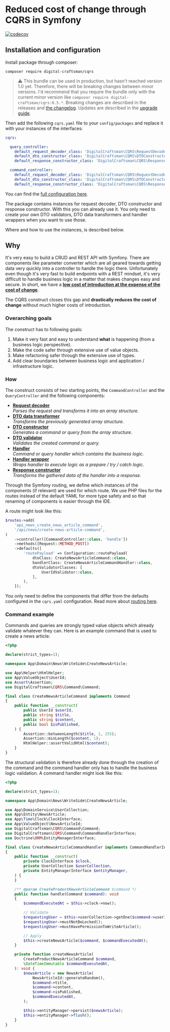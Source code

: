 # Reduced cost of change through CQRS in Symfony

[![codecov](https://codecov.io/gh/digital-craftsman-de/cqrs/branch/main/graph/badge.svg?token=YUKRDW1L8G)](https://codecov.io/gh/digital-craftsman-de/cqrs)

## Installation and configuration

Install package through composer:

```shell
composer require digital-craftsman/cqrs
```

> ⚠️ This bundle can be used in production, but hasn't reached version 1.0 yet. Therefore, there will be breaking changes between minor versions. I'd recommend that you require the bundle only with the current minor version like `composer require digital-craftsman/cqrs:0.5.*`. Breaking changes are described in the releases and [the changelog](./CHANGELOG.md). Updates are described in the [upgrade guide](./UPGRADE.md).

Then add the following `cqrs.yaml` file to your `config/packages` and replace it with your instances of the interfaces:

```yaml
cqrs:

  query_controller:
    default_request_decoder_class: 'DigitalCraftsman\CQRS\RequestDecoder\JsonRequestDecoder'
    default_dto_constructor_class: 'DigitalCraftsman\CQRS\DTOConstructor\SerializerDTOConstructor'
    default_response_constructor_class: 'DigitalCraftsman\CQRS\ResponseConstructor\SerializerJsonResponseConstructor'

  command_controller:
    default_request_decoder_class: 'DigitalCraftsman\CQRS\RequestDecoder\JsonRequestDecoder'
    default_dto_constructor_class: 'DigitalCraftsman\CQRS\DTOConstructor\SerializerDTOConstructor'
    default_response_constructor_class: 'DigitalCraftsman\CQRS\ResponseConstructor\EmptyResponseConstructor'

```

You can find the [full configuration here](./docs/configuration.md). 

The package contains instances for request decoder, DTO constructor and response constructor. With this you can already use it. You only need to create your own DTO validators, DTO data transformers and handler wrappers when you want to use those. 

Where and how to use the instances, is described below.

## Why

It's very easy to build a CRUD and REST API with Symfony. There are components like parameter converter which are all geared towards getting data very quickly into a controller to handle the logic there. Unfortunately even though it's very fast to build endpoints with a REST mindset, it's very difficult to handle business logic in a matter that makes changes easy and secure. In short, we have a **[low cost of introduction at the expense of the cost of change](https://www.youtube.com/watch?v=uQUxJObxTUs)**.

The CQRS construct closes this gap and **drastically reduces the cost of change** without much higher costs of introduction.

### Overarching goals

The construct has to following goals:

1. Make it very fast and easy to understand **what** is happening (from a business logic perspective).
2. Make the code safer through extensive use of value objects.
3. Make refactoring safer through the extensive use of types.
4. Add clear boundaries between business logic and application / infrastructure logic.

### How

The construct consists of two starting points, the `CommandController` and the `QueryController` and the following components:

- **[Request decoder](./docs/request-decoder.md)**  
*Parses the request and transforms it into an array structure.*
- **[DTO data transformer](./docs/dto-data-transformer.md)**  
*Transforms the previously generated array structure.*
- **[DTO constructor](./docs/dto-constructor.md)**  
*Generates a command or query from the array structure.*
- **[DTO validator](./docs/dto-validator.md)**  
*Validates the created command or query.*
- **[Handler](./docs/handler.md)**  
*Command or query handler which contains the business logic.*
- **[Handler wrapper](./docs/handler-wrapper.md)**  
*Wraps handler to execute logic as a prepare / try / catch logic.*
- **[Response constructor](./docs/response-constructor.md)**  
*Transforms the gathered data of the handler into a response.*

Through the Symfony routing, we define which instances of the components (if relevant) are used for which route. We use PHP files for the routes instead of the default YAML for more type safety and so that renaming of components is easier through the IDE.

A route might look like this:

```php
$routes->add(
    'api_news_create_news_article_command',
    '/api/news/create-news-article-command',
)
    ->controller([CommandController::class, 'handle'])
    ->methods([Request::METHOD_POST])
    ->defaults([
        'routePayload' => Configuration::routePayload(
            dtoClass: CreateNewsArticleCommand::class,
            handlerClass: CreateNewsArticleCommandHandler::class,
            dtoValidatorClasses: [
                UserIdValidator::class,
            ],
        ),
    ]);
```

You only need to define the components that differ from the defaults configured in the `cqrs.yaml` configuration. Read more about [routing here](./docs/routing.md).

### Command example

Commands and queries are strongly typed value objects which already validate whatever they can. Here is an example command that is used to create a news article:

```php
<?php

declare(strict_types=1);

namespace App\Domain\News\WriteSide\CreateNewsArticle;

use App\Helper\HtmlHelper;
use App\ValueObject\UserId;
use Assert\Assertion;
use DigitalCraftsman\CQRS\Command\Command;

final class CreateNewsArticleCommand implements Command
{
    public function __construct(
        public UserId $userId,
        public string $title,
        public string $content,
        public bool $isPublished,
    ) {
        Assertion::betweenLength($title, 1, 255);
        Assertion::minLength($content, 1);
        HtmlHelper::assertValidHtml($content);
    }
}

```

The structural validation is therefore already done through the creation of the command and the command handler only has to handle the business logic validation. A command handler might look like this: 

```php
<?php

declare(strict_types=1);

namespace App\Domain\News\WriteSide\CreateNewsArticle;

use App\DomainService\UserCollection;
use App\Entity\NewsArticle;
use App\Time\Clock\ClockInterface;
use App\ValueObject\NewsArticleId;
use DigitalCraftsman\CQRS\Command\Command;
use DigitalCraftsman\CQRS\Command\CommandHandlerInterface;
use Doctrine\ORM\EntityManagerInterface;

final class CreateNewsArticleCommandHandler implements CommandHandlerInterface
{
    public function __construct(
        private ClockInterface $clock,
        private UserCollection $userCollection,
        private EntityManagerInterface $entityManager,
    ) {
    }

    /** @param CreateProductNewsArticleCommand $command */
    public function handle(Command $command): void
    {
        $commandExecutedAt = $this->clock->now();

        // Validate
        $requestingUser = $this->userCollection->getOne($command->userId);
        $requestingUser->mustNotBeLocked();
        $requestingUser->mustHavePermissionToWriteArticle();

        // Apply
        $this->createNewsArticle($command, $commandExecutedAt);
    }

    private function createNewsArticle(
        CreateProductNewsArticleCommand $command,
        \DateTimeImmutable $commandExecutedAt,
    ): void {
        $newsArticle = new NewsArticle(
            NewsArticleId::generateRandom(),
            $command->title,
            $command->content,
            $command->isPublished,
            $commandExecutedAt,
        );

        $this->entityManager->persist($newsArticle);
        $this->entityManager->flush();
    }
}
```

